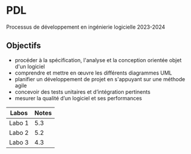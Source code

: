 # PDL
Processus de développement en ingénierie logicielle 2023-2024
## Objectifs 
- procéder à la spécification, l'analyse et la conception orientée objet d'un logiciel
- comprendre et mettre en œuvre les différents diagrammes UML
- planifier un développement de projet en s'appuyant sur une méthode agile
- concevoir des tests unitaires et d’intégration pertinents
- mesurer la qualité d’un logiciel et ses performances

| Labos | Notes |
| ---- | ---- |
| Labo 1 | 5.3 |
| Labo 2 | 5.2 |
| Labo 3 | 4.3 |
